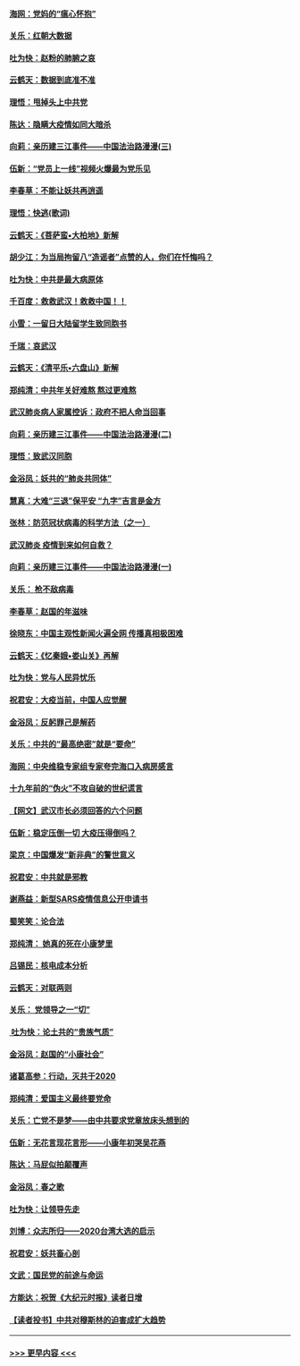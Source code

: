 #### [海网：党妈的“瘟心怀抱”](../pages/nsc993/n11840740.md?t=02031533) 
#### [关乐：红朝大数据](../pages/nsc993/n11840675.md?t=02031533) 
#### [吐为快：赵粉的肺腑之哀](../pages/nsc993/n11840618.md?t=02031533) 
#### [云鹤天：数据到底准不准](../pages/nsc993/n11840325.md?t=02031533) 
#### [理悟：甩掉头上中共党](../pages/nsc993/n11838826.md?t=02031533) 
#### [陈达：隐瞒大疫情如同大暗杀](../pages/nsc993/n11838771.md?t=02031533) 
#### [向莉：亲历建三江事件——中国法治路漫漫(三)](../pages/nsc993/n11831825.md?t=02031533) 
#### [伍新：“党员上一线”视频火爆最为党乐见](../pages/nsc993/n11838200.md?t=02031533) 
#### [李春草：不能让妖共再逍遥](../pages/nsc993/n11838102.md?t=02031533) 
#### [理悟：快逃(歌词)](../pages/nsc993/n11838083.md?t=02031533) 
#### [云鹤天：《菩萨蛮▪大柏地》新解](../pages/nsc993/n11838059.md?t=02031533) 
#### [胡少江：为当局拘留八“造谣者”点赞的人，你们在忏悔吗？](../pages/nsc993/n11836801.md?t=02031533) 
#### [吐为快：中共是最大病原体](../pages/nsc993/n11836748.md?t=02031533) 
#### [千百度：救救武汉！救救中国！！](../pages/nsc993/n11836145.md?t=02031533) 
#### [小雪：一留日大陆留学生致同胞书](../pages/nsc993/n11834624.md?t=02031533) 
#### [千瑞：哀武汉](../pages/nsc993/n11833647.md?t=02031533) 
#### [云鹤天：《清平乐▪六盘山》新解](../pages/nsc993/n11833611.md?t=02031533) 
#### [郑纯清：中共年关好难熬 熬过更难熬](../pages/nsc993/n11833489.md?t=02031533) 
#### [武汉肺炎病人家属控诉：政府不把人命当回事](../pages/nsc993/n11833205.md?t=02031533) 
#### [向莉：亲历建三江事件——中国法治路漫漫(二)](../pages/nsc993/n11829102.md?t=02031533) 
#### [理悟：致武汉同胞](../pages/nsc993/n11831522.md?t=02031533) 
#### [金浴凤：妖共的“肺炎共同体”](../pages/nsc993/n11829448.md?t=02031533) 
#### [慧真：大难“三退”保平安 “九字”吉言是金方](../pages/nsc993/n11829501.md?t=02031533) 
#### [张林：防范冠状病毒的科学方法（之一）](../pages/nsc993/n11828618.md?t=02031533) 
#### [武汉肺炎 疫情到来如何自救？](../pages/nsc993/n11827632.md?t=02031533) 
#### [向莉：亲历建三江事件——中国法治路漫漫(一)](../pages/nsc993/n11827190.md?t=02031533) 
#### [关乐： 枪不敌病毒](../pages/nsc993/n11826746.md?t=02031533) 
#### [李春草：赵国的年滋味](../pages/nsc993/n11826321.md?t=02031533) 
#### [徐晓东：中国主观性新闻火遍全网 传播真相极困难](../pages/nsc993/n11826508.md?t=02031533) 
#### [云鹤天：《忆秦娥▪娄山关》再解](../pages/nsc993/n11824682.md?t=02031533) 
#### [吐为快：党与人民异忧乐](../pages/nsc993/n11824660.md?t=02031533) 
#### [祝君安：大疫当前，中国人应觉醒](../pages/nsc993/n11821946.md?t=02031533) 
#### [金浴凤：反躬罪己是解药](../pages/nsc993/n11820280.md?t=02031533) 
#### [关乐：中共的“最高绝密”就是“要命”](../pages/nsc993/n11816946.md?t=02031533) 
#### [海网：中央维稳专家组专家夸完海口入病房感言](../pages/nsc993/n11815138.md?t=02031533) 
#### [十九年前的“伪火”不攻自破的世纪谎言](../pages/nsc993/n11813238.md?t=02031533) 
#### [【网文】武汉市长必须回答的六个问题](../pages/nsc993/n11813848.md?t=02031533) 
#### [伍新：稳定压倒一切 大疫压得倒吗？](../pages/nsc993/n11812634.md?t=02031533) 
#### [梁京：中国爆发“新非典”的警世意义](../pages/nsc993/n11812554.md?t=02031533) 
#### [祝君安：中共就是邪教](../pages/nsc993/n11812431.md?t=02031533) 
#### [谢燕益：新型SARS疫情信息公开申请书](../pages/nsc993/n11808840.md?t=02031533) 
#### [蜀笑笑：论合法](../pages/nsc993/n11808064.md?t=02031533) 
#### [郑纯清： 她真的死在小康梦里](../pages/nsc993/n11806623.md?t=02031533) 
#### [吕锡民：核电成本分析](../pages/nsc993/n11806284.md?t=02031533) 
#### [云鹤天：对联两则](../pages/nsc993/n11805957.md?t=02031533) 
#### [关乐： 党领导之一“切”](../pages/nsc993/n11804505.md?t=02031533) 
#### [ 吐为快：论土共的“贵族气质”](../pages/nsc993/n11804490.md?t=02031533) 
#### [金浴凤：赵国的“小康社会”](../pages/nsc993/n11804452.md?t=02031533) 
#### [诸葛高参：行动，灭共于2020](../pages/nsc993/n11804120.md?t=02031533) 
#### [郑纯清：爱国主义最终要党命](../pages/nsc993/n11802197.md?t=02031533) 
#### [关乐：亡党不是梦——由中共要求党章放床头想到的](../pages/nsc993/n11802156.md?t=02031533) 
#### [伍新：无花言现花言形——小康年初哭吴花燕](../pages/nsc993/n11800044.md?t=02031533) 
#### [陈达：马屁似拍颠覆声](../pages/nsc993/n11800010.md?t=02031533) 
#### [金浴凤：春之歌](../pages/nsc993/n11797687.md?t=02031533) 
#### [吐为快：让领导先走](../pages/nsc993/n11797512.md?t=02031533) 
#### [刘博：众志所归——2020台湾大选的启示](../pages/nsc993/n11796878.md?t=02031533) 
#### [祝君安：妖共畜心剖](../pages/nsc993/n11794273.md?t=02031533) 
#### [文武：国民党的前途与命运](../pages/nsc993/n11794198.md?t=02031533) 
#### [方能达：祝贺《大纪元时报》读者日增](../pages/nsc993/n11793807.md?t=02031533) 
#### [【读者投书】中共对穆斯林的迫害成扩大趋势](../pages/nsc993/n11791371.md?t=02031533) 

----
#### [ >>> 更早内容 <<< ](../indexes/nsc993-earlier.md)

